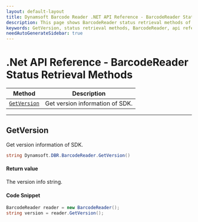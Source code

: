 ```yaml
---
layout: default-layout
title: Dynamsoft Barcode Reader .NET API Reference - BarcodeReader Status Retrieval Methods
description: This page shows BarcodeReader status retrieval methods of Dynamsoft Barcode Reader for .NET SDK.
keywords: GetVersion, status retrieval methods, BarcodeReader, api reference, .Net
needAutoGenerateSidebar: true
---
```


# .Net API Reference - BarcodeReader Status Retrieval Methods

  | Method               | Description |
  |----------------------|-------------|
  | [`GetVersion`](#getversion) | Get version information of SDK.|

  ---


## GetVersion

Get version information of SDK.

```csharp
string Dynamsoft.DBR.BarcodeReader.GetVersion()
```

#### Return value
The version info string. 

#### Code Snippet
```csharp
BarcodeReader reader = new BarcodeReader();
string version = reader.GetVersion();
```
